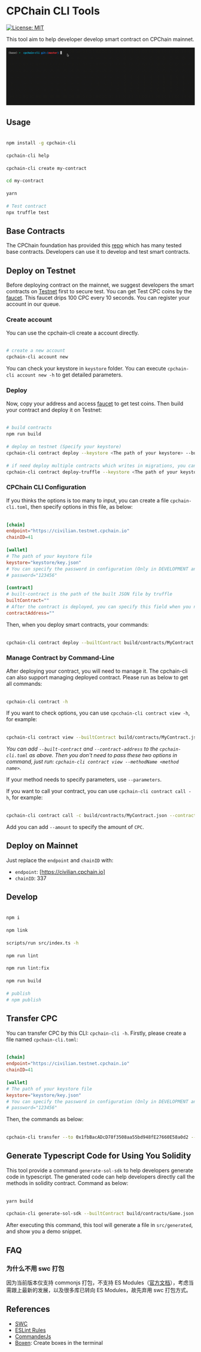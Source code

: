 # CPChain CLI Tools

[![License: MIT](https://img.shields.io/badge/License-MIT-green.svg)](https://opensource.org/licenses/MIT)

This tool aim to help developer develop smart contract on CPChain mainnet.

![demo](./assets/demo1.gif)

## Usage

```bash

npm install -g cpchain-cli

cpchain-cli help

cpchain-cli create my-contract

cd my-contract

yarn

# Test contract
npx truffle test

```

## Base Contracts

The CPChain foundation has provided this [repo](https://github.com/CPChain/cpchain-dapps-utils) which has many tested base contracts. Developers can use it to develop and test smart contracts.

## Deploy on Testnet

Before deploying contract on the mainnet, we suggest developers the smart contracts on [Testnet](https://testnet.cpchain.io/#/) first to secure test. You can get Test CPC coins by the [faucet](https://testnet.cpchain.io/#/faucet). This faucet drips 100 CPC every 10 seconds. You can register your account in our queue.

### Create account

You can use the cpchain-cli create a account directly.

```bash

# create a new account
cpchain-cli account new

```

You can check your keystore in `keystore` folder. You can execute `cpchain-cli account new -h` to get detailed parameters.

### Deploy

Now, copy your address and access [faucet](https://testnet.cpchain.io/#/faucet) to get test coins. Then build your contract and deploy it on Testnet:

```bash

# build contracts
npm run build

# deploy on testnet (Specify your keystore)
cpchain-cli contract deploy --keystore <The path of your keystore> --builtContract build/contracts/MyContract.json --endpoint https://civilian.testnet.cpchain.io --chainID 41

# if need deploy multiple contracts which writes in migrations, you can use deploy-truffle command
cpchain-cli contract deploy-truffle --keystore <The path of your keystore> --endpoint https://civilian.testnet.cpchain.io --chainID 41 -P <Project Path>

```

### CPChain CLI Configuration

If you thinks the options is too many to input, you can create a file `cpchain-cli.toml`, then specify options in this file, as below:

```toml

[chain]
endpoint="https://civilian.testnet.cpchain.io"
chainID=41

[wallet]
# The path of your keystore file
keystore="keystore/key.json"
# You can specify the password in configuration (Only in DEVELOPMENT and TESTING, this is unsafe)
# password="123456"

[contract]
# built-contract is the path of the built JSON file by truffle
builtContract=""
# After the contract is deployed, you can specify this field when you need to call the contract
contractAddress=""

```

Then, when you deploy smart contracts, your commands:

```bash

cpchain-cli contract deploy --builtContract build/contracts/MyContract.json

```

### Manage Contract by Command-Line

After deploying your contract, you will need to manage it. The cpchain-cli can also support managing deployed contract. Please run as below to get all commands:

```bash

cpchain-cli contract -h

```

If you want to check options, you can use `cpcchain-cli contract view -h`, for example:

```bash

cpchain-cli contract view --builtContract build/contracts/MyContract.json --contract-address <contract address> --methodName <method name of parameter name> --parameters <parameters splited by ,>

```

*You can add `--built-contract` and `--contract-address` to the `cpchain-cli.toml` as above. Then you don't need to pass these two options in command, just run: `cpchain-cli contract view --methodName <method name>`.*

If your method needs to specify parameters, use `--parameters`.

If you want to call your contract, you can use `cpchain-cli contract call -h`, for example:

```bash

cpchain-cli contract call -c build/contracts/MyContract.json --contract-address <contract address> -m <function name> --amount <amount> -k <keystore file> --endpoint https://civilian.testnet.cpchain.io --chainID 41 --parameters <parameters splited by ,>

```

Add you can add `--amount` to specify the amount of `CPC`.

## Deploy on Mainnet

Just replace the `endpoint` and `chainID` with:

+ `endpoint`: [https://civilian.cpchain.io]
+ `chainID`: 337

## Develop

```bash

npm i

npm link

scripts/run src/index.ts -h

npm run lint

npm run lint:fix

npm run build

# publish
# npm publish

```

## Transfer CPC

You can transfer CPC by this CLI: `cpchain-cli -h`. Firstly, please create a file named `cpchain-cli.toml`:

```toml

[chain]
endpoint="https://civilian.testnet.cpchain.io"
chainID=41

[wallet]
# The path of your keystore file
keystore="keystore/key.json"
# You can specify the password in configuration (Only in DEVELOPMENT and TESTING, this is unsafe)
# password="123456"


```

Then, the commands as below:

```bash

cpchain-cli transfer --to 0x1fbBacADcD78f3508aa55bd948fE27660E58a0d2 --amount 0.9

```

## Generate Typescript Code for Using You Solidity

This tool provide a command `generate-sol-sdk` to help developers generate code in typescript. The generated code can help developers directly call the methods in solidity contract. Command as below:

```bash

yarn build

cpchain-cli generate-sol-sdk --builtContract build/contracts/Game.json

```

After executing this command, this tool will generate a file in `src/generated`, and show you a demo snippet.

## FAQ

### 为什么不用 swc 打包

因为当前版本仅支持 commonjs 打包，不支持 ES Modules（[官方文档](https://swc.rs/docs/configuration/bundling)），考虑当需跟上最新的发展，以及很多库已转向 ES Modules，故先弃用 swc 打包方式。

## References

+ [SWC](https://swc.rs/docs/getting-started)
+ [ESLint Rules](https://eslint.org/docs/rules/)
+ [CommanderJs](https://github.com/tj/commander.js)
+ [Boxen](https://github.com/sindresorhus/boxen): Create boxes in the terminal
